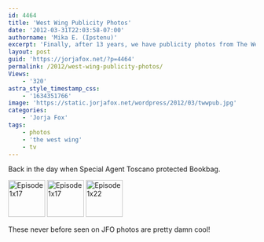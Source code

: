 ```yaml
---
id: 4464
title: 'West Wing Publicity Photos'
date: '2012-03-31T22:03:58-07:00'
authorname: 'Mika E. (Ipstenu)'
excerpt: 'Finally, after 13 years, we have publicity photos from The West Wing days!'
layout: post
guid: 'https://jorjafox.net/?p=4464'
permalink: /2012/west-wing-publicity-photos/
Views:
    - '320'
astra_style_timestamp_css:
    - '1634351766'
image: 'https://static.jorjafox.net/wordpress/2012/03/twwpub.jpg'
categories:
    - 'Jorja Fox'
tags:
    - photos
    - 'the west wing'
    - tv
---
```


Back in the day when Special Agent Toscano protected Bookbag.

<a title="Episode 1x17" href="https://jorjafox.net/gallery/tv/westwing/pub/1x17-001.jpg"><img src="https://jorjafox.net/gallery/cache/tv/westwing/pub/1x17-001_200_cw200_ch200_thumb.jpg" alt="Episode 1x17" width="75" height="75" /></a> <a title="Episode 1x17" href="https://jorjafox.net/gallery/tv/westwing/pub/1x17-002.jpg"><img src="https://jorjafox.net/gallery/cache/tv/westwing/pub/1x17-002_200_cw200_ch200_thumb.jpg" alt="Episode 1x17" width="75" height="75" /></a> <a title="Episode 1x22" href="https://jorjafox.net/gallery/tv/westwing/pub/1x22-001.jpg"><img src="https://jorjafox.net/gallery/cache/tv/westwing/pub/1x22-001_200_cw200_ch200_thumb.jpg" alt="Episode 1x22" width="75" height="75" /></a>

These never before seen on JFO photos are pretty damn cool!
